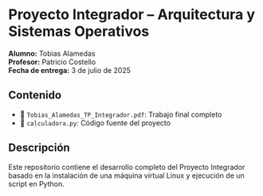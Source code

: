 # Proyecto Integrador – Arquitectura y Sistemas Operativos

**Alumno:** Tobias Alamedas  
**Profesor:** Patricio Costello  
**Fecha de entrega:** 3 de julio de 2025  

## Contenido
- 📄 `Tobias_Alamedas_TP_Integrador.pdf`: Trabajo final completo
- 🐍 `calculadora.py`: Código fuente del proyecto

## Descripción
Este repositorio contiene el desarrollo completo del Proyecto Integrador basado en la instalación de una máquina virtual Linux y ejecución de un script en Python.
